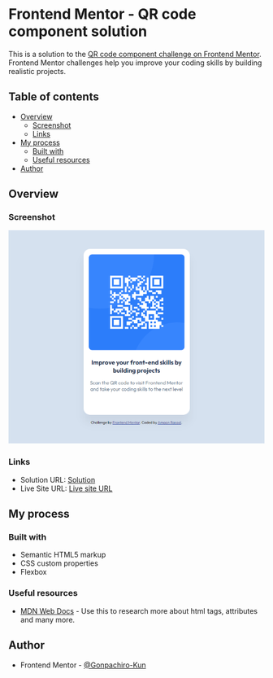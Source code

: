 # Frontend Mentor - QR code component solution

This is a solution to the [QR code component challenge on Frontend Mentor](https://www.frontendmentor.io/challenges/qr-code-component-iux_sIO_H). Frontend Mentor challenges help you improve your coding skills by building realistic projects.

## Table of contents

- [Overview](#overview)
  - [Screenshot](#screenshot)
  - [Links](#links)
- [My process](#my-process)
  - [Built with](#built-with)
  - [Useful resources](#useful-resources)
- [Author](#author)

## Overview

### Screenshot

![](Screenshot.png)

### Links

- Solution URL: [Solution](../qr-code-component-main/)
- Live Site URL: [Live site URL](../qr-code-component-main/index.html)

## My process

### Built with

- Semantic HTML5 markup
- CSS custom properties
- Flexbox

### Useful resources

- [MDN Web Docs](https://developer.mozilla.org/en-US/docs/Web/HTML) - Use this to research more about html tags, attributes and many more.

## Author

- Frontend Mentor - [@Gonpachiro-Kun](https://www.frontendmentor.io/profile/Gonpachiro-Kun)

